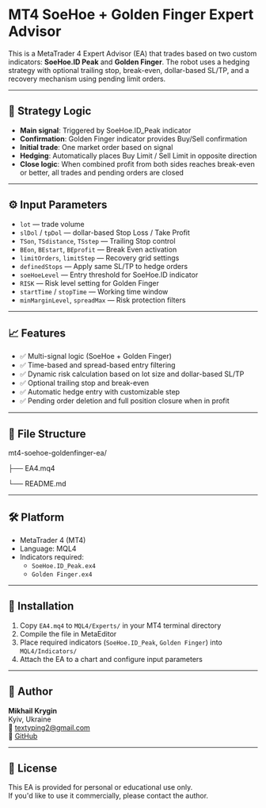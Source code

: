 # MT4 SoeHoe + Golden Finger Expert Advisor

This is a MetaTrader 4 Expert Advisor (EA) that trades based on two custom indicators: **SoeHoe.ID Peak** and **Golden Finger**. The robot uses a hedging strategy with optional trailing stop, break-even, dollar-based SL/TP, and a recovery mechanism using pending limit orders.

---

## 🧠 Strategy Logic

- **Main signal**: Triggered by SoeHoe.ID_Peak indicator
- **Confirmation**: Golden Finger indicator provides Buy/Sell confirmation
- **Initial trade**: One market order based on signal
- **Hedging**: Automatically places Buy Limit / Sell Limit in opposite direction
- **Close logic**: When combined profit from both sides reaches break-even or better, all trades and pending orders are closed

---

## ⚙️ Input Parameters

- `lot` — trade volume  
- `slDol` / `tpDol` — dollar-based Stop Loss / Take Profit  
- `TSon`, `TSdistance`, `TSstep` — Trailing Stop control  
- `BEon`, `BEstart`, `BEprofit` — Break Even activation  
- `limitOrders`, `limitStep` — Recovery grid settings  
- `definedStops` — Apply same SL/TP to hedge orders  
- `soeHoeLevel` — Entry threshold for SoeHoe.ID indicator  
- `RISK` — Risk level setting for Golden Finger  
- `startTime` / `stopTime` — Working time window  
- `minMarginLevel`, `spreadMax` — Risk protection filters  

---

## 📈 Features

- ✅ Multi-signal logic (SoeHoe + Golden Finger)
- ✅ Time-based and spread-based entry filtering
- ✅ Dynamic risk calculation based on lot size and dollar-based SL/TP
- ✅ Optional trailing stop and break-even
- ✅ Automatic hedge entry with customizable step
- ✅ Pending order deletion and full position closure when in profit

---

## 📂 File Structure

mt4-soehoe-goldenfinger-ea/

├── EA4.mq4

└── README.md

---

## 🛠 Platform

- MetaTrader 4 (MT4)
- Language: MQL4
- Indicators required:
  - `SoeHoe.ID_Peak.ex4`
  - `Golden Finger.ex4`

---

## 💾 Installation

1. Copy `EA4.mq4` to `MQL4/Experts/` in your MT4 terminal directory
2. Compile the file in MetaEditor
3. Place required indicators (`SoeHoe.ID_Peak`, `Golden Finger`) into `MQL4/Indicators/`
4. Attach the EA to a chart and configure input parameters

---

## 🙋 Author

**Mikhail Krygin**  
Kyiv, Ukraine  
📧 textyping2@gmail.com  
🔗 [GitHub](https://github.com/MishaDeveloper)

---

## 📄 License

This EA is provided for personal or educational use only.  
If you'd like to use it commercially, please contact the author.

